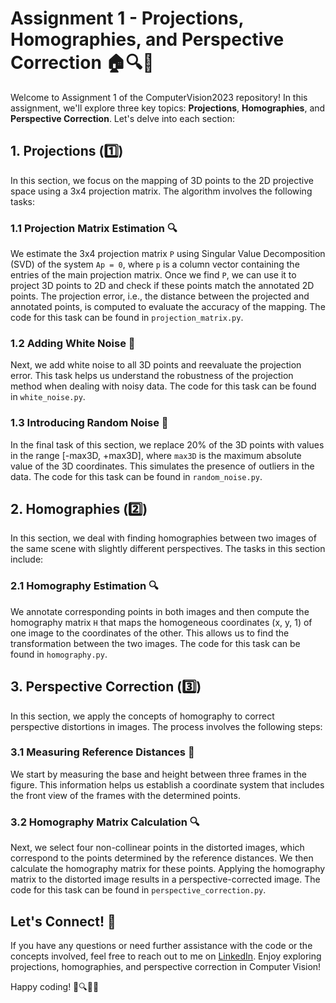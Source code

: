 # Assignment 1 - Projections, Homographies, and Perspective Correction 🏠🔍🌇

Welcome to Assignment 1 of the ComputerVision2023 repository! In this assignment, we'll explore three key topics: **Projections**, **Homographies**, and **Perspective Correction**. Let's delve into each section:

## 1. Projections (1️⃣)

In this section, we focus on the mapping of 3D points to the 2D projective space using a 3x4 projection matrix. The algorithm involves the following tasks:

### 1.1 Projection Matrix Estimation 🔍

We estimate the 3x4 projection matrix `P` using Singular Value Decomposition (SVD) of the system `Ap = 0`, where `p` is a column vector containing the entries of the main projection matrix. Once we find `P`, we can use it to project 3D points to 2D and check if these points match the annotated 2D points. The projection error, i.e., the distance between the projected and annotated points, is computed to evaluate the accuracy of the mapping. The code for this task can be found in `projection_matrix.py`.

### 1.2 Adding White Noise 📝

Next, we add white noise to all 3D points and reevaluate the projection error. This task helps us understand the robustness of the projection method when dealing with noisy data. The code for this task can be found in `white_noise.py`.

### 1.3 Introducing Random Noise 🎲

In the final task of this section, we replace 20% of the 3D points with values in the range [-max3D, +max3D], where `max3D` is the maximum absolute value of the 3D coordinates. This simulates the presence of outliers in the data. The code for this task can be found in `random_noise.py`.

## 2. Homographies (2️⃣)

In this section, we deal with finding homographies between two images of the same scene with slightly different perspectives. The tasks in this section include:

### 2.1 Homography Estimation 🔍

We annotate corresponding points in both images and then compute the homography matrix `H` that maps the homogeneous coordinates (x, y, 1) of one image to the coordinates of the other. This allows us to find the transformation between the two images. The code for this task can be found in `homography.py`.

## 3. Perspective Correction (3️⃣)

In this section, we apply the concepts of homography to correct perspective distortions in images. The process involves the following steps:

### 3.1 Measuring Reference Distances 📏

We start by measuring the base and height between three frames in the figure. This information helps us establish a coordinate system that includes the front view of the frames with the determined points.

### 3.2 Homography Matrix Calculation 🔍

Next, we select four non-collinear points in the distorted images, which correspond to the points determined by the reference distances. We then calculate the homography matrix for these points. Applying the homography matrix to the distorted image results in a perspective-corrected image. The code for this task can be found in `perspective_correction.py`.

## Let's Connect! 🤝

If you have any questions or need further assistance with the code or the concepts involved, feel free to reach out to me on [LinkedIn](https://www.linkedin.com/in/yourname). Enjoy exploring projections, homographies, and perspective correction in Computer Vision!

Happy coding! 📐🔍🌇🚀
